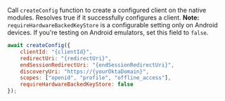 Call `createConfig` function to create a configured client on the native modules. Resolves true if it successfully configures a client.
**Note:** `requireHardwareBackedKeyStore` is a configurable setting only on Android devices. If you're testing on Android emulators, set this field to `false`.

```javascript
await createConfig({
    clientId: "{clientId}",
    redirectUri: "{redirectUri}",
    endSessionRedirectUri: "{endSessionRedirectUri}",
    discoveryUri: "https://{yourOktaDomain}",
    scopes: ["openid", "profile", "offline_access"],
    requireHardwareBackedKeyStore: false
});
```
